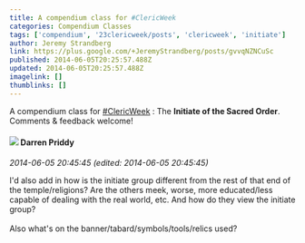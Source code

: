 ```yaml
---
title: A compendium class for #ClericWeek
categories: Compendium Classes
tags: ['compendium', '23clericweek/posts', 'clericweek', 'initiate']
author: Jeremy Strandberg
link: https://plus.google.com/+JeremyStrandberg/posts/gvvqNZNCuSc
published: 2014-06-05T20:25:57.488Z
updated: 2014-06-05T20:25:57.488Z
imagelink: []
thumblinks: []
---
```


A compendium class for  <a rel="nofollow" class="ot-hashtag" href="https://plus.google.com/s/%23ClericWeek/posts">#ClericWeek</a> : The <b>Initiate of the Sacred Order</b>.  Comments &amp; feedback welcome!
<div id='comment z13mspcalqfhy1rbi04cjroqpqz5wpqwn4o'>
  <h4><img src='{{site.baseurl}}//images/avatars/105875318948666656289_photo.jpg'> Darren Priddy</h4>
      <p><cite>2014-06-05 20:45:45 (edited: 2014-06-05 20:45:45)</cite></p>
        <p>I&#39;d also add in how is the initiate group different from the rest of that end of the temple/religions? Are the others meek, worse, more educated/less capable of dealing with the real world, etc. And how do they view the initiate group?<br /><br />Also what&#39;s on the banner/tabard/symbols/tools/relics used?</p>
</div>
        